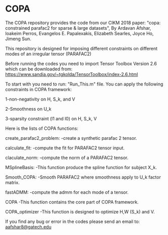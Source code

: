 # COPA
The COPA repository provides the code from our CIKM 2018 paper: "copa: constrained parafac2 for sparse & large datasets", 
By Ardavan Afshar, Ioakeim Perros, Evangelos E. Papalexakis, Elizabeth Searles, Joyce Ho, Jimeng Sun. 

This repository is designed for imposing different constraints on different modes of an irregular tensor (PARAFAC2)

Before running the codes you need to import Tensor Toolbox Version 2.6 which can be downloaded from: https://www.sandia.gov/~tgkolda/TensorToolbox/index-2.6.html

To start with you need to run: "Run_This.m" file. 
You can apply the following constraints in COPA framework:

1-non-negativity on H, S_k, and V

2-Smoothness on U_k

3-sparsity constraint (l1 and l0) on H, S_k, V

Here is the lists of COPA functions:

create_parafac2_problem: -create a synthetic parafac 2 tensor.

calculate_fit:           -compute the fit for PARAFAC2 tensor input.

claculate_norm:          -compute the norm of a PARAFAC2 tensor.

MSplineBasis:            -This function produce the spline function for subject X_k.

Smooth_COPA:             -Smooth PARAFAC2 where smoothness apply to U_k factor matrix.

fastADMM:                -compute the admm for each mode of a tensor.

COPA                     -This function contains the core part of COPA framework.

COPA_optimizer           -This function is designed to  optimize H,W (S_k) and V.

If you find any bug or error in the codes please send an email to: aafshar8@gatech.edu
